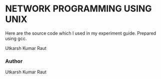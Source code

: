 # NETWORK PROGRAMMING USING UNIX
Here are the source code which I used in my experiment guide. Prepared using gcc.


Utkarsh Kumar Raut
### Author
Utkarsh Kumar Raut
